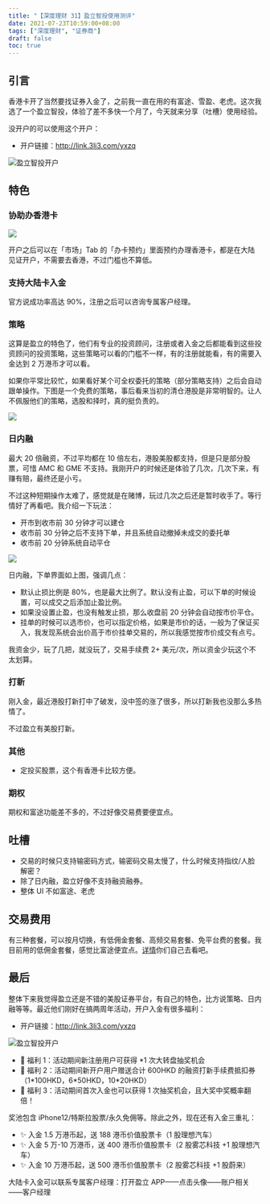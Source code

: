 ```yaml
---
title: "【深度理财 31】盈立智投使用测评"
date: 2021-07-23T10:59:00+08:00
tags: ["深度理财", "证券商"]
draft: false
toc: true
---
```


## 引言

香港卡开了当然要找证券入金了，之前我一直在用的有富途、雪盈、老虎。这次我选了一个盈立智投，体验了差不多快一个月了，今天就来分享（吐槽）使用经验。

没开户的可以使用这个开户：

- 开户链接：<http://link.3li3.com/yxzq>

![盈立智投开户](https://blog-1251237404.cos.ap-guangzhou.myqcloud.com/20210723iBxsf0.jpg!s)

<!--more-->

## 特色

### 协助办香港卡

![](https://blog-1251237404.cos.ap-guangzhou.myqcloud.com/202107230OmSMA.jpg!m)

开户之后可以在「市场」Tab 的「办卡预约」里面预约办理香港卡，都是在大陆见证开户，不需要去香港，不过门槛也不算低。

### 支持大陆卡入金

官方说成功率高达 90%，注册之后可以咨询专属客户经理。

### 策略

这算是盈立的特色了，他们有专业的投资顾问，注册或者入金之后都能看到这些投资顾问的投资策略，这些策略可以看的门槛不一样，有的注册就能看，有的需要入金达到 2 万港币才可以看。

如果你平常比较忙，如果看好某个可全权委托的策略（部分策略支持）之后会自动跟单操作。下图是一个免费的策略，事后看来当初的清仓港股是非常明智的。让人不佩服他们的策略，选股和择时，真的挺负责的。

![](https://blog-1251237404.cos.ap-guangzhou.myqcloud.com/20210723Comot5.JPEG)


### 日内融

最大 20 倍融资，不过平均都在 10 倍左右，港股美股都支持，但是只是部分股票，可惜 AMC 和 GME 不支持。我刚开户的时候还是体验了几次，几次下来，有赚有赔，最终还是小亏。

不过这种短期操作太难了，感觉就是在赌博，玩过几次之后还是暂时收手了。等行情好了再看吧。我介绍一下玩法：

- 开市到收市前 30 分钟才可以建仓
- 收市前 30 分钟之后不支持下单，并且系统自动撤掉未成交的委托单
- 收市前 20 分钟系统自动平仓

![](https://blog-1251237404.cos.ap-guangzhou.myqcloud.com/20210723nhuldh.jpg!m)

日内融，下单界面如上图，强调几点：

- 默认止损比例是 80%，也是最大比例了。默认没有止盈，可以下单的时候设置，可以成交之后添加止盈比例。
- 如果没设置止盈，也没有触发止损，那么收盘前 20 分钟会自动按市价平仓。
- 挂单的时候可以选市价，也可以指定价格，如果是市价的话，一般为了保证买入，我发现系统会出价高于市价挂单交易的，所以我感觉按市价成交有点亏。

我资金少，玩了几把，就没玩了，交易手续费 2+ 美元/次，所以资金少玩这个不太划算。

### 打新

刚入金，最近港股打新打中了破发，没中签的涨了很多，所以打新我也没那么多热情了。

不过盈立有美股打新。

### 其他

- 定投买股票，这个有香港卡比较方便。

### 期权

期权和富途功能差不多的，不过好像交易费要便宜点。

## 吐槽

- 交易的时候只支持输密码方式，输密码交易太慢了，什么时候支持指纹/人脸解密？
- 除了日内融，盈立好像不支持融资融券。
- 整体 UI 不如富途、老虎

## 交易费用

有三种套餐，可以按月切换，有低佣金套餐、高频交易套餐、免平台费的套餐。我目前用的低佣金套餐，感觉比富途便宜点。[详情](https://www.usmart8.com/mainland/charges)你们自己去看吧。

## 最后

整体下来我觉得盈立还是不错的美股证券平台，有自己的特色，比方说策略、日内融等等。最近他们刚好在搞两周年活动，开户入金有很多福利：

- 开户链接：<http://link.3li3.com/yxzq>

![盈立智投开户](https://blog-1251237404.cos.ap-guangzhou.myqcloud.com/20210723iBxsf0.jpg!s)

- 🎉  福利 1：活动期间新注册用户可获得 \*1 次大转盘抽奖机会
- 🎉  福利 2：活动期间新开户用户赠送合计 600HKD 的融资打新手续费抵扣券（1\*100HKD，6\*50HKD，10\*20HKD）
- 🎉  福利 3：活动期间首次入金也可以获得 1 次抽奖机会，且大奖中奖概率翻倍！

奖池包含 iPhone12/特斯拉股票/永久免佣等。除此之外，现在还有入金三重礼：

- ✨ 入金 1.5 万港币起，送 188 港币价值股票卡（1 股理想汽车）
- ✨ 入金 5 万-10 万港币，送 400 港币价值股票卡（2 股雾芯科技 +1 股理想汽车）
- ✨ 入金 10 万港币起，送 500 港币价值股票卡（2 股雾芯科技 +1 股蔚来）

大陆卡入金可以联系专属客户经理：打开盈立 APP——点击头像——账户相关——客户经理